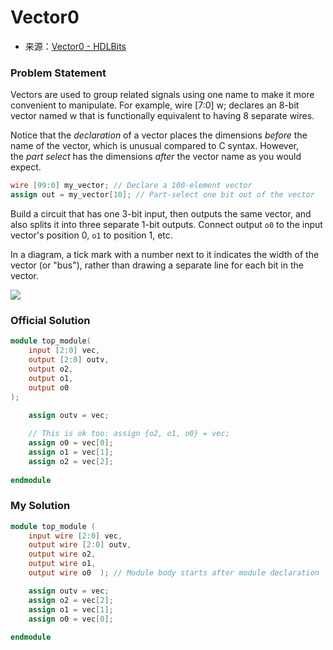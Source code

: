 # Vector0
- 来源：[Vector0 - HDLBits](https://hdlbits.01xz.net/wiki/Vector0)

### Problem Statement

Vectors are used to group related signals using one name to make it more convenient to manipulate. For example, wire [7:0] w; declares an 8-bit vector named w that is functionally equivalent to having 8 separate wires.

Notice that the _declaration_ of a vector places the dimensions _before_ the name of the vector, which is unusual compared to C syntax. However, the _part select_ has the dimensions _after_ the vector name as you would expect.

```Verilog
wire [99:0] my_vector; // Declare a 100-element vector 
assign out = my_vector[10]; // Part-select one bit out of the vector
```

Build a circuit that has one 3-bit input, then outputs the same vector, and also splits it into three separate 1-bit outputs. Connect output `o0` to the input vector's position 0, `o1` to position 1, etc.

In a diagram, a tick mark with a number next to it indicates the width of the vector (or "bus"), rather than drawing a separate line for each bit in the vector.

[![](https://hdlbits.01xz.net/mw/images/a/ae/Vector0.png)](https://hdlbits.01xz.net/wiki/File:Vector0.png)


### Official Solution

```Verilog
module top_module(
	input [2:0] vec, 
	output [2:0] outv,
	output o2,
	output o1,
	output o0
);
	
	assign outv = vec;

	// This is ok too: assign {o2, o1, o0} = vec;
	assign o0 = vec[0];
	assign o1 = vec[1];
	assign o2 = vec[2];
	
endmodule

```

### My Solution

```Verilog
module top_module ( 
    input wire [2:0] vec,
    output wire [2:0] outv,
    output wire o2,
    output wire o1,
    output wire o0  ); // Module body starts after module declaration

    assign outv = vec;
    assign o2 = vec[2];
    assign o1 = vec[1];
    assign o0 = vec[0];
    
endmodule
```